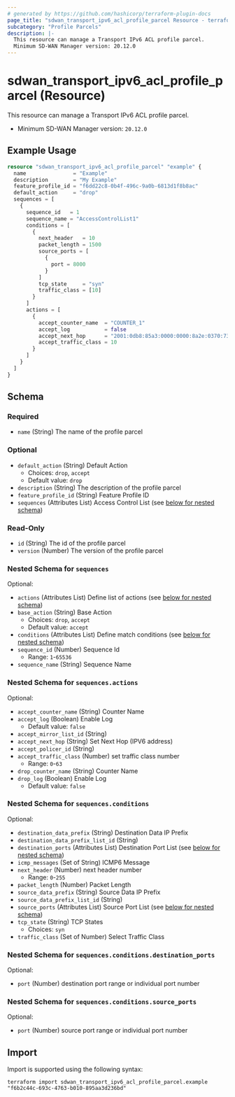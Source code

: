```yaml
---
# generated by https://github.com/hashicorp/terraform-plugin-docs
page_title: "sdwan_transport_ipv6_acl_profile_parcel Resource - terraform-provider-sdwan"
subcategory: "Profile Parcels"
description: |-
  This resource can manage a Transport IPv6 ACL profile parcel.
  Minimum SD-WAN Manager version: 20.12.0
---
```


# sdwan_transport_ipv6_acl_profile_parcel (Resource)

This resource can manage a Transport IPv6 ACL profile parcel.
  - Minimum SD-WAN Manager version: `20.12.0`

## Example Usage

```terraform
resource "sdwan_transport_ipv6_acl_profile_parcel" "example" {
  name               = "Example"
  description        = "My Example"
  feature_profile_id = "f6dd22c8-0b4f-496c-9a0b-6813d1f8b8ac"
  default_action     = "drop"
  sequences = [
    {
      sequence_id   = 1
      sequence_name = "AccessControlList1"
      conditions = [
        {
          next_header   = 10
          packet_length = 1500
          source_ports = [
            {
              port = 8000
            }
          ]
          tcp_state     = "syn"
          traffic_class = [10]
        }
      ]
      actions = [
        {
          accept_counter_name  = "COUNTER_1"
          accept_log           = false
          accept_next_hop      = "2001:0db8:85a3:0000:0000:8a2e:0370:7334"
          accept_traffic_class = 10
        }
      ]
    }
  ]
}
```

<!-- schema generated by tfplugindocs -->
## Schema

### Required

- `name` (String) The name of the profile parcel

### Optional

- `default_action` (String) Default Action
  - Choices: `drop`, `accept`
  - Default value: `drop`
- `description` (String) The description of the profile parcel
- `feature_profile_id` (String) Feature Profile ID
- `sequences` (Attributes List) Access Control List (see [below for nested schema](#nestedatt--sequences))

### Read-Only

- `id` (String) The id of the profile parcel
- `version` (Number) The version of the profile parcel

<a id="nestedatt--sequences"></a>
### Nested Schema for `sequences`

Optional:

- `actions` (Attributes List) Define list of actions (see [below for nested schema](#nestedatt--sequences--actions))
- `base_action` (String) Base Action
  - Choices: `drop`, `accept`
  - Default value: `accept`
- `conditions` (Attributes List) Define match conditions (see [below for nested schema](#nestedatt--sequences--conditions))
- `sequence_id` (Number) Sequence Id
  - Range: `1`-`65536`
- `sequence_name` (String) Sequence Name

<a id="nestedatt--sequences--actions"></a>
### Nested Schema for `sequences.actions`

Optional:

- `accept_counter_name` (String) Counter Name
- `accept_log` (Boolean) Enable Log
  - Default value: `false`
- `accept_mirror_list_id` (String)
- `accept_next_hop` (String) Set Next Hop (IPV6 address)
- `accept_policer_id` (String)
- `accept_traffic_class` (Number) set traffic class number
  - Range: `0`-`63`
- `drop_counter_name` (String) Counter Name
- `drop_log` (Boolean) Enable Log
  - Default value: `false`


<a id="nestedatt--sequences--conditions"></a>
### Nested Schema for `sequences.conditions`

Optional:

- `destination_data_prefix` (String) Destination Data IP Prefix
- `destination_data_prefix_list_id` (String)
- `destination_ports` (Attributes List) Destination Port List (see [below for nested schema](#nestedatt--sequences--conditions--destination_ports))
- `icmp_messages` (Set of String) ICMP6 Message
- `next_header` (Number) next header number
  - Range: `0`-`255`
- `packet_length` (Number) Packet Length
- `source_data_prefix` (String) Source Data IP Prefix
- `source_data_prefix_list_id` (String)
- `source_ports` (Attributes List) Source Port List (see [below for nested schema](#nestedatt--sequences--conditions--source_ports))
- `tcp_state` (String) TCP States
  - Choices: `syn`
- `traffic_class` (Set of Number) Select Traffic Class

<a id="nestedatt--sequences--conditions--destination_ports"></a>
### Nested Schema for `sequences.conditions.destination_ports`

Optional:

- `port` (Number) destination port range or individual port number


<a id="nestedatt--sequences--conditions--source_ports"></a>
### Nested Schema for `sequences.conditions.source_ports`

Optional:

- `port` (Number) source port range or individual port number

## Import

Import is supported using the following syntax:

```shell
terraform import sdwan_transport_ipv6_acl_profile_parcel.example "f6b2c44c-693c-4763-b010-895aa3d236bd"
```
